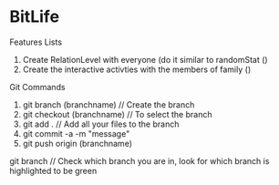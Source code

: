 # BitLife

Features Lists
1. Create RelationLevel with everyone (do it similar to randomStat ()
2. Create the interactive activties with the members of family ()



Git Commands
1. git branch (branchname)  // Create the branch
2. git checkout (branchname) // To select the branch
3. git add . // Add all your files to the branch
4. git commit -a -m "message"
5. git push origin (branchname)

git branch // Check which branch you are in, look for which branch is highlighted to be green


